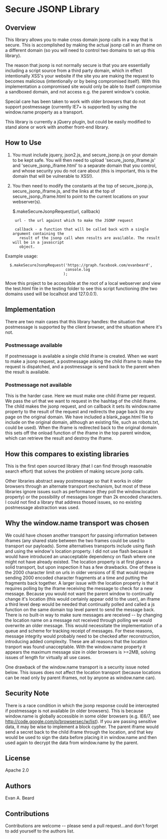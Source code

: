 # Secure JSONP Library

## Overview

This library allows you to make cross domain jsonp calls in a way that is secure. This is accomplished by making the actual jsonp call in an iframe on a different domain (so you will need to control two domains to set up this library). 

The reason that jsonp is not normally secure is that you are essentially including a script source from a third party domain, which in effect intentionally XSS's your website if the site you are making the request to becomes malicious (intentionally or by being compromised itself). With this implementation a compromised site would only be able to itself compromise a sandboxed domain, and not access e.g. the parent window's cookie.

Special care has been taken to work with older browsers that do not support postmessage (currently IE7+ is supported) by using the window.name property as a transport.

This library is currently a jQuery plugin, but could be easily modified to stand alone or work with another front-end library.

## How to Use

1) You must include jquery, json2.js, and secure_jsonp.js on your domain to be kept safe. You will then need to upload 'secure_jsonp_iframe.js' and 'secure_jsonp_iframe.html' to a separate domain that you control, and whose security you do not care about (this is important, this is the domain that will be vulnerable to XSS!). 

2) You then need to modify the constants at the top of secure_jsonp.js, secure_jsonp_iframe.js, and the links at the top of secure_jsonp_iframe.html to point to the current locations on your webserver(s).

     $.makeSecureJsonpRequest(url, callback)

        url - the url against which to make the JSONP request

        callback - a function that will be called back with a single argument containing the
          result of the jsonp call when results are available. The result will be in a javascript
          object. 

Example usage:

      $.makeSecureJsonpRequest('https://graph.facebook.com/evanbeard',
                               console.log
                              );

Move this project to be accessible at the root of a local webserver and view the test.html file in the testing folder to see this script functioning (the two domains used will be localhost and 127.0.0.1).

## Implementation 

There are two main cases that this library handles: the situation that postmessage is supported by the client browser, and the situation where it's not.

### Postmessage available

If postmessage is available a single child iframe is created. When we want to make a jsonp request, a postmessage asking the child iframe to make the request is dispatched, and a postmessage is send back to the parent when the result is available.

### Postmessage not available

This is the harder case. Here we must make one child iframe per request. We pass the url that we want to request in the hashtag of the child iframe. The child makes the jsonp request, and on callback it sets its window.name property to the result of the request and redirects the page back (to any page on the original domain. We have included a blank_page.html file to include on the original domain, although an existing file, such as robots.txt, could be used). When the iframe is redirected back to the original domain this sets off the onload function of the iframe in the top parent window, which can retrieve the result and destroy the iframe.

## How this compares to existing libraries

This is the first open sourced library (that I can find through reasonable search effort) that solves the problem of making secure jsonp calls.

Other libraries abstract away postmessage so that it works in older browsers through an alternate transport mechanism, but most of these libraries ignore issues such as performance (they poll the window.location property) or the possibility of messages longer than 2k encoded characters. I could not find a library that address thosed issues, so no existing postmessage abstraction was used.

## Why the window.name transport was chosen

We could have chosen another transport for passing information between iframes (any shared state between the two frames could be used to transport our payloads). Some alternatives transports include using flash and using the window's location property. I did not use flash because it would have introduced an unacceptable dependency on flash where one might not have already existed. The location property is at first glance a solid transport, but upon inspection it has a few drawbacks. One of these is the 2000 character limit on urls in older versions of IE that would require sending 2000 encoded character fragments at a time and putting the fragments back together.  A larger issue with the location property is that it requires polling by the iframe receiving the message to check for a new message. Because you would not want the parent window to continually change it's location (this would certainly appear odd to the user), an iframe a third level deep would be needed that continually polled and called a js function on the same domain top level parent to send the message back. There is no built-in way to make sure messages are received -- by changing the location name on a message not received through polling we would overwrite an older message. This would necessitate the implementation of a queue and scheme for tracking receipt of messages. For these reasons, message integrity would probably need to be checked after reconstruction, introducing added complexity. These are all reasons that the location tranport was found unacceptable. With the window.name property it appears the maximum message size in older browsers is >=2MB, solving issues of length for virtually all use cases.

One drawback of the window.name transport is a security issue noted below. This issues does not affect the location transport (because locations can be read only by parent iframes, not by anyone as window.name can).

## Security Note

There is a race condition in which the jsonp response could be intercepted if postmessage is not available (in older browsers). This is because window.name is globally accessible in some older browsers (e.g. IE6/7, see http://code.google.com/p/browsersec/w/list). If you are passing sensitive data, it may be wise to implement a block cypher. The parent iframe would send a secret back to the child iframe through the location, and that key would be used to sign the data before placing it in window.name and then used again to decrypt the data from window.name by the parent.

## License
Apache 2.0

## Authors
Evan A. Beard

## Contributions 
Contributions are welcome -- please send a pull request...and don't forget to add yourself to the authors list.
